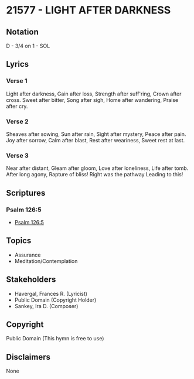 # 21577 - LIGHT AFTER DARKNESS

## Notation

D - 3/4 on 1 - SOL

## Lyrics

### Verse 1

Light after darkness, Gain after loss, Strength after suff'ring, Crown after cross. Sweet after bitter, Song after sigh, Home after wandering, Praise after cry.


### Verse 2

Sheaves after sowing, Sun after rain, Sight after mystery, Peace after pain. Joy after sorrow, Calm after blast, Rest after weariness, Sweet rest at last.

### Verse 3

Near after distant, Gleam after gloom, Love after loneliness, Life after tomb. After long agony, Rapture of bliss! Right was the pathway Leading to this!


## Scriptures

### Psalm 126:5

- [Psalm 126:5](https://www.biblegateway.com/passage/?search=Psalm%20126%3A5)


## Topics

- Assurance
- Meditation/Contemplation

## Stakeholders

- Havergal, Frances R. (Lyricist)
- Public Domain (Copyright Holder)
- Sankey, Ira D. (Composer)

## Copyright

Public Domain
(This hymn is free to use)

## Disclaimers

None

